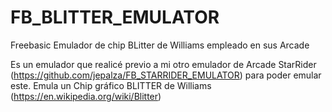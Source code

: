 # FB_BLITTER_EMULATOR
Freebasic Emulador de chip BLitter de Williams empleado en sus Arcade

Es un emulador que realicé previo a mi otro emulador de Arcade StarRider (https://github.com/jepalza/FB_STARRIDER_EMULATOR) para poder emular este.
Emula un Chip gráfico BLITTER de Williams (https://en.wikipedia.org/wiki/Blitter)
